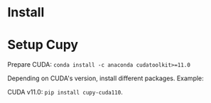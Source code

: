 # Install


# Setup Cupy

Prepare CUDA: `conda install -c anaconda cudatoolkit>=11.0`

Depending on CUDA's version, install different packages. Example:

CUDA v11.0: `pip install cupy-cuda110`.